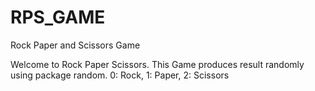 # RPS_GAME
 Rock Paper and Scissors Game

Welcome to Rock Paper Scissors. This Game produces result randomly using package random. 0: Rock, 1: Paper, 2: Scissors